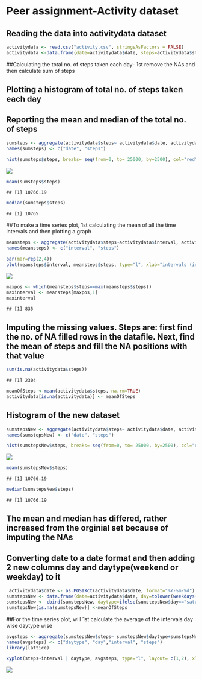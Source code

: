 # Peer assignment-Activity dataset

## Reading the data into activitydata dataset


```r
activitydata <- read.csv("activity.csv", stringsAsFactors = FALSE)
activitydata <-data.frame(date=activitydata$date, steps=activitydata$steps, interval=activitydata$interval)
```

##Calculating the total no. of steps taken each day- 1st remove the NAs and then calculate sum of steps
## Plotting a histogram of total no. of steps taken each day
## Reporting the mean and median of the total no. of steps


```r
sumsteps <- aggregate(activitydata$steps~ activitydata$date, activitydata, sum, na.rm=TRUE)
names(sumsteps) <- c("date", "steps")
```


```r
hist(sumsteps$steps, breaks= seq(from=0, to= 25000, by=2500), col="red", xlab="Total no. of steps", ylab="frequency", main="Histogram of the total no. of steps taken each day")
```

![](PA1_Template_files/figure-html/unnamed-chunk-3-1.png)<!-- -->


```r
mean(sumsteps$steps)
```

```
## [1] 10766.19
```

```r
median(sumsteps$steps)
```

```
## [1] 10765
```

##To make a time series plot, 1st calculating the mean of all the time intervals and then plotting a graph 


```r
meansteps <- aggregate(activitydata$steps~activitydata$interval, activitydata, mean, na.rm=TRUE)
names(meansteps) <- c("interval", "steps")
```


```r
par(mar=rep(2,4))
plot(meansteps$interval, meansteps$steps, type="l", xlab="intervals (in minutes)", ylab="average of steps", main="Time series plot of average no. of steps per intervals", col="red")
```

![](PA1_Template_files/figure-html/unnamed-chunk-6-1.png)<!-- -->

```r
maxpos <- which(meansteps$steps==max(meansteps$steps))
maxinterval <- meansteps[maxpos,1]
maxinterval
```

```
## [1] 835
```

## Imputing the missing values. Steps are: first find the no. of NA filled rows in the datafile. Next, find the mean of steps and fill the NA positions with that value


```r
sum(is.na(activitydata$steps))
```

```
## [1] 2304
```

```r
meanOfSteps <-mean(activitydata$steps, na.rm=TRUE)
activitydata[is.na(activitydata)] <- meanOfSteps
```

## Histogram of the new dataset


```r
sumstepsNew <- aggregate(activitydata$steps~ activitydata$date, activitydata, sum, na.rm=TRUE)
names(sumstepsNew) <- c("date", "steps")
```


```r
hist(sumstepsNew$steps, breaks= seq(from=0, to= 25000, by=2500), col="red", xlab="Total no. of steps", ylab="frequency", main="Histogram of the total no. of steps taken each day")
```

![](PA1_Template_files/figure-html/unnamed-chunk-10-1.png)<!-- -->

```r
mean(sumstepsNew$steps)
```

```
## [1] 10766.19
```

```r
median(sumstepsNew$steps)
```

```
## [1] 10766.19
```
## The mean and median has differed, rather increased from the orginial set because of imputing the NAs

## Converting date to a date format and then adding 2 new columns day and daytype(weekend or weekday) to it

```r
 activitydata$date <- as.POSIXct(activitydata$date, format="%Y-%m-%d")
sumstepsNew <- data.frame(date=activitydata$date, day=tolower(weekdays(activitydata$date)), steps=activitydata$steps, interval=activitydata$interval)
sumstepsNew <- cbind(sumstepsNew, daytype=ifelse(sumstepsNew$day=="saturday" | sumstepsNew$day=="sunday", "weekend", "weekday"))
sumstepsNew[is.na(sumstepsNew)] <-meanOfSteps
```

##For the time series plot, will 1st calculate the average of the intervals day wise daytype wise


```r
avgsteps <- aggregate(sumstepsNew$steps~ sumstepsNew$daytype+sumstepsNew$day+sumstepsNew$interval, sumstepsNew, mean)
names(avgsteps) <- c("daytype", "day","interval", "steps")
library(lattice)
```


```r
xyplot(steps~interval | daytype, avgsteps, type="l", layout= c(1,2), xlab = "Intervals", ylab="Mean of steps")
```

![](PA1_Template_files/figure-html/unnamed-chunk-14-1.png)<!-- -->










